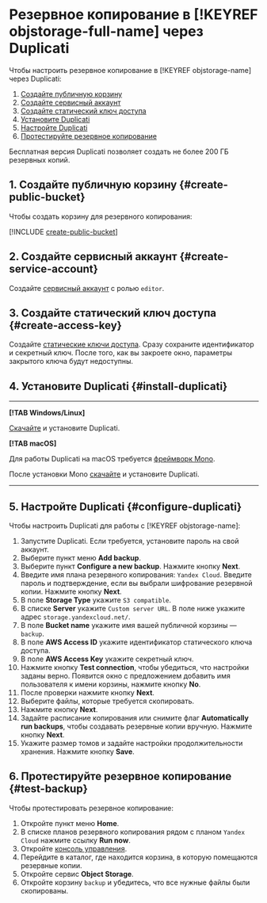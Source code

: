 # Резервное копирование в [!KEYREF objstorage-full-name] через Duplicati

Чтобы настроить резервное копирование в [!KEYREF objstorage-name] через Duplicati:
1. [Создайте публичную корзину](#create-public-bucket)
1. [Создайте сервисный аккаунт](#create-service-account)
1. [Создайте статический ключ доступа](#create-access-key)
1. [Установите Duplicati](#install-duplicati)
1. [Настройте Duplicati](#configure-duplicati)
1. [Протестируйте резервное копирование](#test-backup)

Бесплатная версия Duplicati позволяет создать не более 200 ГБ резервных копий.

## 1. Создайте публичную корзину {#create-public-bucket}

Чтобы создать корзину для резервного копирования:

[!INCLUDE [create-public-bucket](../_solutions_includes/create-public-bucket.md)]

## 2. Создайте сервисный аккаунт {#create-service-account}

Создайте [сервисный аккаунт](../../iam/operations/sa/create.md) с ролью `editor`.
 
## 3. Создайте статический ключ доступа {#create-access-key}

Создайте [статические ключи доступа](../../iam/operations/sa/create-access-key.md). Сразу сохраните идентификатор и секретный ключ. После того, как вы закроете окно, параметры закрытого ключа будут недоступны. 

## 4. Установите Duplicati {#install-duplicati}

---

**[!TAB Windows/Linux]**

[Скачайте](https://www.duplicati.com/download) и установите Duplicati. 

**[!TAB macOS]**

Для работы Duplicati на macOS требуется [фреймворк Mono](https://www.mono-project.com/download/stable/#download-mac).

После установки Mono [скачайте](https://www.duplicati.com/download) и установите Duplicati. 

---

## 5. Настройте Duplicati {#configure-duplicati}

Чтобы настроить Duplicati для работы с [!KEYREF objstorage-name]:

1. Запустите Duplicati. Если требуется, установите пароль на свой аккаунт.
1. Выберите пункт меню **Add backup**.
1. Выберите пункт **Configure a new backup**. Нажмите кнопку **Next**.
1. Введите имя плана резервного копирования: `Yandex Cloud`. Введите пароль и подтверждение, если вы выбрали шифрование резервной копии. Нажмите кнопку **Next**.
1. В поле **Storage Type** укажите `S3 compatible`.
1. В списке **Server** укажите `Custom server URL`. В поле ниже укажите адрес `storage.yandexcloud.net/`.
1. В поле **Bucket name** укажите имя вашей публичной корзины — `backup`.
1. В поле **AWS Access ID** укажите идентификатор статического ключа доступа.
1. В поле **AWS Access Key** укажите секретный ключ.
1. Нажмите кнопку **Test connection**, чтобы убедиться, что настройки заданы верно. Появится окно с предложением добавить имя пользователя к имени корзины, нажмите кнопку **No**. 
1. После проверки нажмите кнопку **Next**.
1. Выберите файлы, которые требуется скопировать.
1. Нажмите кнопку **Next**.
1. Задайте расписание копирования или снимите флаг **Automatically run backups**, чтобы создавать резервные копии вручную. Нажмите кнопку **Next**.
1. Укажите размер томов и задайте настройки продолжительности хранения. Нажмите кнопку **Save**.

## 6. Протестируйте резервное копирование {#test-backup}

Чтобы протестировать резервное копирование:

1. Откройте пункт меню **Home**.
1. В списке планов резервного копирования рядом с планом `Yandex Cloud` нажмите ссылку **Run now**.
1. Откройте [консоль управления](https://console.cloud.yandex.ru).
1. Перейдите в каталог, где находится корзина, в которую помещаются резервные копии.
1. Откройте сервис **Object Storage**.
1. Откройте корзину `backup` и убедитесь, что все нужные файлы были скопированы.

